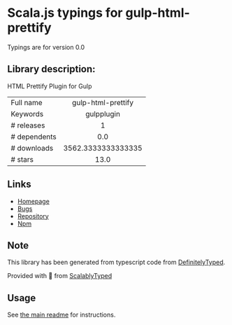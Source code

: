 
# Scala.js typings for gulp-html-prettify

Typings are for version 0.0

## Library description:
HTML Prettify Plugin for Gulp

|                    |                 |
| ------------------ | :-------------: |
| Full name          | gulp-html-prettify |
| Keywords           | gulpplugin |
| # releases         | 1 |
| # dependents       | 0.0 |
| # downloads        | 3562.3333333333335 |
| # stars            | 13.0 |

## Links
- [Homepage](https://github.com/colynb/gulp-html-prettify#readme)
- [Bugs](https://github.com/colynb/gulp-html-prettify/issues)
- [Repository](https://github.com/colynb/gulp-html-prettify)
- [Npm](https://www.npmjs.com/package/gulp-html-prettify)
    


## Note
This library has been generated from typescript code from [DefinitelyTyped](https://definitelytyped.org).

Provided with :purple_heart: from [ScalablyTyped](https://github.com/oyvindberg/ScalablyTyped)

## Usage
See [the main readme](../../readme.md) for instructions.


